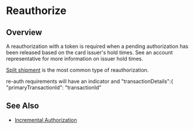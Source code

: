 # Reauthorize

## Overview

A reauthorization with a token is required when a pending authorization has been released based on the card issuer's hold times. See an account representative for more information on issuer hold times. 

[Split shipment](../Guides-Info/Split-Shipment.md) is the most common type of reauthorization.

re-auth requirements will have an indicator and "transactionDetails":{        "primaryTransactionId": "transactionId"

## See Also
- [Incremental Authorization](Incremental-Auth.md)
